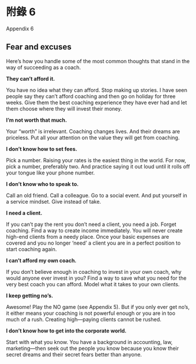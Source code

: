 # 附錄 6

Appendix 6

## Fear and excuses

Here’s how you handle some of the most common thoughts that stand in the way of succeeding as a coach.

**They can’t afford it.**

You have no idea what they can afford. Stop making up stories. I have seen people say they can’t afford coaching and then go on holiday for three weeks. Give them the best coaching experience they have ever had and let them choose where they will invest their money.

**I’m not worth that much.**

Your “worth” is irrelevant. Coaching changes lives. And their dreams are priceless. Put all your attention on the value they will get from coaching.

**I don’t know how to set fees.**

Pick a number. Raising your rates is the easiest thing in the world. For now, pick a number, preferably two. And practice saying it out loud until it rolls off your tongue like your phone number.

**I don’t know who to speak to.**

Call an old friend. Call a colleague. Go to a social event. And put yourself in a service mindset. Give instead of take.

**I need a client.**

If you can’t pay the rent you don’t need a client, you need a job. Forget coaching. Find a way to create income immediately. You will never create high-end clients from a needy place. Once your basic expenses are covered and you no longer ‘need’ a client you are in a perfect position to start coaching again.

**I can’t afford my own coach.**

If you don’t believe enough in coaching to invest in your own coach, why would anyone ever invest in you? Find a way to save what you need for the very best coach you can afford. Model what it takes to your own clients.

**I keep getting no’s.**

Awesome! Play the NO game \(see Appendix 5\). But if you only ever get no’s, it either means your coaching is not powerful enough or you are in too much of a rush. Creating high—paying clients cannot be rushed.

**I don’t know how to get into the corporate world.**

Start with what you know. You have a background in accounting, law, marketing—then seek out the people you know because you know their secret dreams and their secret fears better than anyone.

